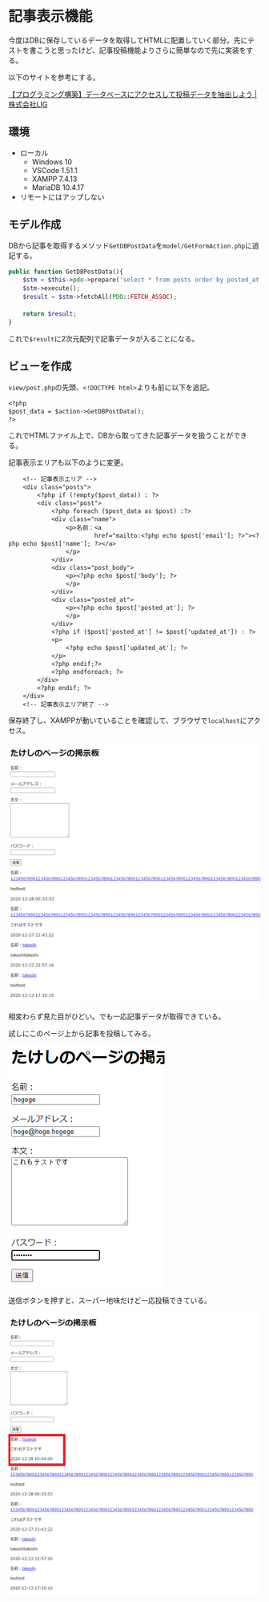 # 記事表示機能

今度はDBに保存しているデータを取得してHTMLに配置していく部分。先にテストを書こうと思ったけど、記事投稿機能よりさらに簡単なので先に実装をする。

以下のサイトを参考にする。

[【プログラミング構築】データベースにアクセスして投稿データを抽出しよう \| 株式会社LIG](https://liginc.co.jp/282262)

## 環境

- ローカル
  - Windows 10
  - VSCode 1.51.1
  - XAMPP 7.4.13
  - MariaDB 10.4.17
- リモートにはアップしない

## モデル作成

DBから記事を取得するメソッド`GetDBPostData`を`model/GetFormAction.php`に追記する。

~~~php
public function GetDBPostData(){
    $stm = $this->pdo->prepare('select * from posts order by posted_at DESC');
    $stm->execute();
    $result = $stm->fetchAll(PDO::FETCH_ASSOC);

    return $result;
}
~~~

これで`$result`に2次元配列で記事データが入ることになる。

## ビューを作成

`view/post.php`の先頭、`<!DOCTYPE html>`よりも前に以下を追記。

~~~php+HTML
<?php
$post_data = $action->GetDBPostData();
?>
~~~

これでHTMLファイル上で、DBから取ってきた記事データを扱うことができる。

記事表示エリアも以下のように変更。

~~~php+HTML
    <!-- 記事表示エリア -->
    <div class="posts">
        <?php if (!empty($post_data)) : ?>
        <div class="post">
            <?php foreach ($post_data as $post) :?>
            <div class="name">
                <p>名前：<a
                        href="mailto:<?php echo $post['email']; ?>"><?php echo $post['name']; ?></a>
                </p>
            </div>
            <div class="post_body">
                <p><?php echo $post['body']; ?>
                </p>
            </div>
            <div class="posted_at">
                <p><?php echo $post['posted_at']; ?>
                </p>
            </div>
            <?php if ($post['posted_at'] != $post['updated_at']) : ?>
            <p>
                <?php echo $post['updated_at']; ?>
            </p>
            <?php endif;?>
            <?php endforeach; ?>
        </div>
        <?php endif; ?>
    </div>
    <!-- 記事表示エリア終了 -->
~~~

保存終了し、XAMPPが動いていることを確認して、ブラウザで`localhost`にアクセス。

![image-20201228100115147](image/getposts/rs-image-20201228100115147.png)

相変わらず見た目がひどい。でも一応記事データが取得できている。

試しにこのページ上から記事を投稿してみる。

![image-20201228100343663](image/getposts/image-20201228100343663.png)

送信ボタンを押すと、スーパー地味だけど一応投稿できている。

![image-20201228100413933](image/getposts/rs-image-20201228100413933.png)